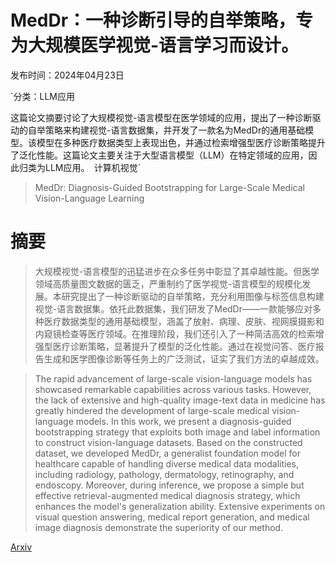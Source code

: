 # MedDr：一种诊断引导的自举策略，专为大规模医学视觉-语言学习而设计。

发布时间：2024年04月23日

`分类：LLM应用

这篇论文摘要讨论了大规模视觉-语言模型在医学领域的应用，提出了一种诊断驱动的自举策略来构建视觉-语言数据集，并开发了一款名为MedDr的通用基础模型。该模型在多种医疗数据类型上表现出色，并通过检索增强型医疗诊断策略提升了泛化性能。这篇论文主要关注于大型语言模型（LLM）在特定领域的应用，因此归类为LLM应用。` `计算机视觉`

> MedDr: Diagnosis-Guided Bootstrapping for Large-Scale Medical Vision-Language Learning

# 摘要

> 大规模视觉-语言模型的迅猛进步在众多任务中彰显了其卓越性能。但医学领域高质量图文数据的匮乏，严重制约了医学视觉-语言模型的规模化发展。本研究提出了一种诊断驱动的自举策略，充分利用图像与标签信息构建视觉-语言数据集。依托此数据集，我们研发了MedDr——一款能够应对多种医疗数据类型的通用基础模型，涵盖了放射、病理、皮肤、视网膜摄影和内窥镜检查等医疗领域。在推理阶段，我们还引入了一种简洁高效的检索增强型医疗诊断策略，显著提升了模型的泛化性能。通过在视觉问答、医疗报告生成和医学图像诊断等任务上的广泛测试，证实了我们方法的卓越成效。

> The rapid advancement of large-scale vision-language models has showcased remarkable capabilities across various tasks. However, the lack of extensive and high-quality image-text data in medicine has greatly hindered the development of large-scale medical vision-language models. In this work, we present a diagnosis-guided bootstrapping strategy that exploits both image and label information to construct vision-language datasets. Based on the constructed dataset, we developed MedDr, a generalist foundation model for healthcare capable of handling diverse medical data modalities, including radiology, pathology, dermatology, retinography, and endoscopy. Moreover, during inference, we propose a simple but effective retrieval-augmented medical diagnosis strategy, which enhances the model's generalization ability. Extensive experiments on visual question answering, medical report generation, and medical image diagnosis demonstrate the superiority of our method.

[Arxiv](https://arxiv.org/abs/2404.15127)
